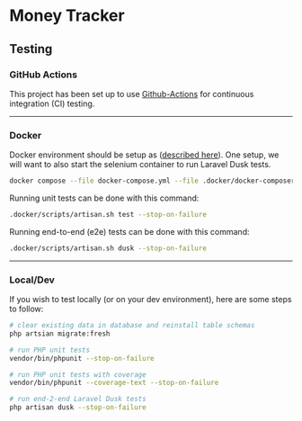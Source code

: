 # Money Tracker
## Testing

### GitHub Actions
This project has been set up to use [Github-Actions](https://github.com/jdenoc/money-tracker/actions) for continuous integration (CI) testing.

---

### Docker
Docker environment should be setup as ([described here](SETUP-DOCKER.md)). One setup, we will want to also start the selenium container to run Laravel Dusk tests.
```bash
docker compose --file docker-compose.yml --file .docker/docker-composer.selenium.yml up -d
```

Running unit tests can be done with this command:
```bash
.docker/scripts/artisan.sh test --stop-on-failure
```

Running end-to-end (e2e) tests can be done with this command:
```bash
.docker/scripts/artisan.sh dusk --stop-on-failure
```

---

### Local/Dev
If you wish to test locally (or on your dev environment), here are some steps to follow:
```bash
# clear existing data in database and reinstall table schemas
php artsian migrate:fresh

# run PHP unit tests
vendor/bin/phpunit --stop-on-failure

# run PHP unit tests with coverage
vendor/bin/phpunit --coverage-text --stop-on-failure

# run end-2-end Laravel Dusk tests
php artisan dusk --stop-on-failure
```
